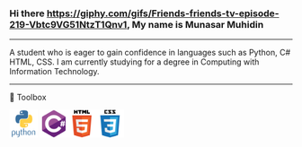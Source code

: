 ### Hi there https://giphy.com/gifs/Friends-friends-tv-episode-219-Vbtc9VG51NtzT1Qnv1, My name is Munasar Muhidin
---
A student who is eager to gain confidence in languages such as Python, C# HTML, CSS. I am currently studying for a degree in Computing with Information Technology.

---
🧰 Toolbox

<img src="https://github.com/devicons/devicon/blob/master/icons/python/python-original-wordmark.svg" alt="Python Logo" width="50" height="50"/> <img src="https://github.com/devicons/devicon/blob/master/icons/csharp/csharp-original.svg" alt="C# Logo" width="50" height="50"/><img src="https://github.com/devicons/devicon/blob/master/icons/html5/html5-original-wordmark.svg" alt="HTML5 Logo" width="50" height="50"/><img src="https://github.com/devicons/devicon/blob/master/icons/css3/css3-original-wordmark.svg" alt="CSS3 Logo" width="50" height="50"/>
